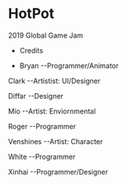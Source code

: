 # HotPot

2019 Global Game Jam

- Credits

* Bryan --Programmer/Animator

Clark --Artistist: UI/Designer

Diffar --Designer

Mio --Artist: Enviornmental

Roger --Programmer

Venshines --Artist: Character

White --Programmer

Xinhai --Programmer/Designer
